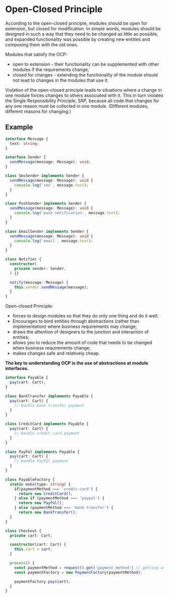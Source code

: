 # Open-Closed Principle

According to the open-closed principle, modules should be open for extension, but closed for modification.
In simple words, modules should be designed in such a way that they need to be changed as little as possible,
and expanded functionality was possible by creating new entities and composing them with the old ones.

Modules that satisfy the OCP:

- open to extension - their functionality can be supplemented with other modules if the requirements change;
- closed for changes - extending the functionality of the module should not lead to changes in the modules that use it.

Violation of the open-closed principle leads to situations where a change in one module forces changes to others associated with it. This in turn violates the Single Responsibility Principle, SRP, because all code that changes for any one reason must be collected in one module. (Different modules, different reasons for changing.)

## Example

```typescript
interface Message {
  text: string;
}

interface Sender {
  sendMessage(message: Message): void;
}

class SmsSender implements Sender {
  sendMessage(message: Message): void {
    console.log('sms', message.text);
  }
}

class PushSender implements Sender {
  sendMessage(message: Message): void {
    console.log('push notification', message.text);
  }
}

class EmailSender implements Sender {
  sendMessage(message: Message): void {
    console.log('email', message.text);
  }
}

class Notifier {
  constructor(
    private sender: Sender,
  ) {}

  notify(message: Message) {
    this.sender.sendMessage(message);
  }
}
```

Open-closed Principle:

- forces to design modules so that they do only one thing and do it well;
- Encourages to bind entities through abstractions (rather than implementation) where business requirements may change;
- draws the attention of designers to the junction and interaction of entities;
- allows you to reduce the amount of code that needs to be changed when business requirements change;
- makes changes safe and relatively cheap.

**The key to understanding OCP is the use of abstractions at module interfaces.**

```typescript
interface Payable {
  pay(cart: Cart);
}

class BankTransfer implements Payable {
  pay(cart: Cart) {
    // Handle bank transfer payment
  }
}

class CreditCard implements Payable {
  pay(cart: Cart) {
    // Handle credit card payment
  }
}

class PayPal implements Payable {
  pay(cart: Cart) {
    // Handle PayPal payment
  }
}

class PayableFactory {
  static make(type: string) {
    if(paymentMethod === 'credit-card') {
      return new CreditCard();
    } else if (paymentMethod === 'paypal') {
      return new PayPal();
    } else (paymentMethod === 'bank-transfer') {
      return new BankTransfer();
  }
}

class Checkout {
  private cart: Cart;

  constructor(cart: Cart) {
    this.cart = cart;
  }

  process() {    
    const paymentMethod = request().get('payment_method') // getting user's selection
    const paymentFactory = new PaymentFactory(paymentMethod);

    paymentFactory.pay(cart);
  }
}
```
